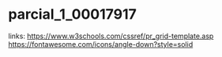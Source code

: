 # parcial_1_00017917

links:
https://www.w3schools.com/cssref/pr_grid-template.asp
https://fontawesome.com/icons/angle-down?style=solid
